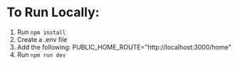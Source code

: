 # To Run Locally:
1. Run ```npm install``` 
2. Create a .env file
3. Add the following: PUBLIC_HOME_ROUTE="http://localhost:3000/home"
4. Run ```npm run dev```